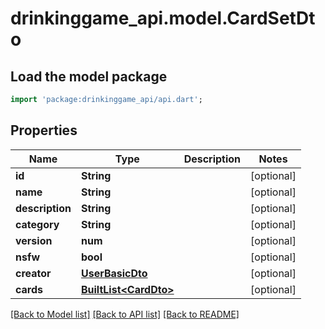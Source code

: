 # drinkinggame_api.model.CardSetDto

## Load the model package
```dart
import 'package:drinkinggame_api/api.dart';
```

## Properties
Name | Type | Description | Notes
------------ | ------------- | ------------- | -------------
**id** | **String** |  | [optional] 
**name** | **String** |  | [optional] 
**description** | **String** |  | [optional] 
**category** | **String** |  | [optional] 
**version** | **num** |  | [optional] 
**nsfw** | **bool** |  | [optional] 
**creator** | [**UserBasicDto**](UserBasicDto.md) |  | [optional] 
**cards** | [**BuiltList&lt;CardDto&gt;**](CardDto.md) |  | [optional] 

[[Back to Model list]](../README.md#documentation-for-models) [[Back to API list]](../README.md#documentation-for-api-endpoints) [[Back to README]](../README.md)


